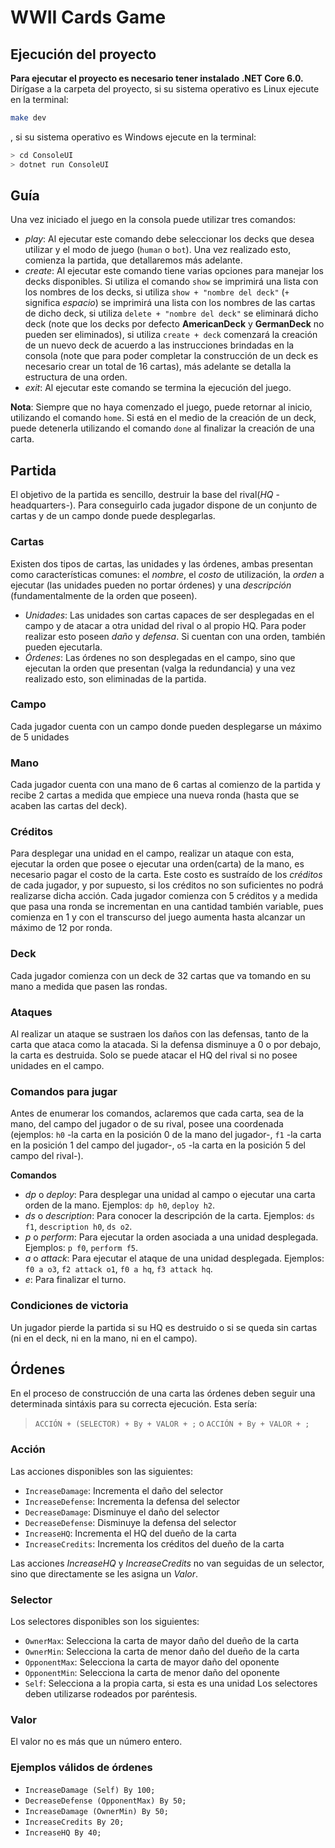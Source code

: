 # WWII Cards Game

## Ejecución del proyecto
**Para ejecutar el proyecto es necesario tener instalado .NET Core 6.0.**
Dirígase a la carpeta del proyecto, si su sistema operativo es Linux ejecute en la terminal:

```bash
make dev
```

, si su sistema operativo es Windows ejecute en la terminal:

```bash
> cd ConsoleUI
> dotnet run ConsoleUI
```

## Guía
Una vez iniciado el juego en la consola puede utilizar tres comandos:

- *play*: Al ejecutar este comando debe seleccionar los decks que desea utilizar y el modo de juego (`human` o `bot`). Una vez realizado esto, comienza la partida, que detallaremos más adelante.
- *create*: Al ejecutar este comando tiene varias opciones para manejar los decks disponibles. Si utiliza el comando `show` se imprimirá una lista con los nombres de los decks, si utiliza `show + "nombre del deck"` (`+` significa *espacio*) se imprimirá una lista con los nombres de las cartas de dicho deck, si utiliza `delete + "nombre del deck"` se eliminará dicho deck (note que los decks por defecto **AmericanDeck** y **GermanDeck** no pueden ser eliminados), si utiliza `create + deck` comenzará la creación de un nuevo deck de acuerdo a las instrucciones brindadas en la consola (note que para poder completar la construcción de un deck es necesario crear un total de 16 cartas), más adelante se detalla la estructura de una orden.
- *exit*: Al ejecutar este comando se termina la ejecución del juego.

**Nota**: Siempre que no haya comenzado el juego, puede retornar al inicio, utilizando el comando `home`. Si está en el medio de la creación de un deck, puede detenerla utilizando el comando `done` al finalizar la creación de una carta.

## Partida
El objetivo de la partida es sencillo, destruir la base del rival(*HQ* -headquarters-). Para conseguirlo cada jugador dispone de un conjunto de cartas y de un campo donde puede desplegarlas.

### Cartas
Existen dos tipos de cartas, las unidades y las órdenes, ambas presentan como características comunes: el *nombre*, el *costo* de utilización, la *orden* a ejecutar (las unidades pueden no portar órdenes) y una *descripción* (fundamentalmente de la orden que poseen).
- *Unidades*: Las unidades son cartas capaces de ser desplegadas en el campo y de atacar a otra unidad del rival o al propio HQ. Para poder realizar esto poseen *daño* y *defensa*. Si cuentan con una orden, también pueden ejecutarla.
- *Órdenes*: Las órdenes no son desplegadas en el campo, sino que ejecutan la orden que presentan (valga la redundancia) y una vez realizado esto, son eliminadas de la partida.

### Campo
Cada jugador cuenta con un campo donde pueden desplegarse un máximo de 5 unidades

### Mano
Cada jugador cuenta con una mano de 6 cartas al comienzo de la partida y recibe 2 cartas a medida que empiece una nueva ronda (hasta que se acaben las cartas del deck).

### Créditos
Para desplegar una unidad en el campo, realizar un ataque con esta, ejecutar la orden que posee o ejecutar una orden(carta) de la mano, es necesario pagar el costo de la carta. Este costo es sustraído de los *créditos* de cada jugador, y por supuesto, si los créditos no son suficientes no podrá realizarse dicha acción.
Cada jugador comienza con 5 créditos y a medida que pasa una ronda se incrementan en una cantidad también variable, pues comienza en 1 y con el transcurso del juego aumenta hasta alcanzar un máximo de 12 por ronda.

### Deck
Cada jugador comienza con un deck de 32 cartas que va tomando en su mano a medida que pasen las rondas.

### Ataques
Al realizar un ataque se sustraen los daños con las defensas, tanto de la carta que ataca como la atacada. Si la defensa disminuye a 0 o por debajo, la carta es destruida.
Solo se puede atacar el HQ del rival si no posee unidades en el campo.

### Comandos para jugar
Antes de enumerar los comandos, aclaremos que cada carta, sea de la mano, del campo del jugador o de su rival, posee una coordenada (ejemplos: `h0` -la carta en la posición 0 de la mano del jugador-, `f1` -la carta en la posición 1 del campo del jugador-, `o5` -la carta en la posición 5 del campo del rival-).

**Comandos**
- *dp* o *deploy*: Para desplegar una unidad al campo o ejecutar una carta orden de la mano. Ejemplos: `dp h0`, `deploy h2`.
- *ds* o *description*: Para conocer la descripción de la carta. Ejemplos: `ds f1`, `description h0`, `ds o2`.
- *p* o *perform*: Para ejecutar la orden asociada a una unidad desplegada. Ejemplos: `p f0`, `perform f5`.
- *a* o *attack*: Para ejecutar el ataque de una unidad desplegada. Ejemplos: `f0 a o3`, `f2 attack o1`, `f0 a hq`, `f3 attack hq`.
- *e*: Para finalizar el turno.

### Condiciones de victoria
Un jugador pierde la partida si su HQ es destruido o si se queda sin cartas (ni en el deck, ni en la mano, ni en el campo).

## Órdenes
En el proceso de construcción de una carta las órdenes deben seguir una determinada sintáxis para su correcta ejecución. Esta sería:

> `ACCIÓN + (SELECTOR) + By + VALOR + ;` o `ACCIÓN + By + VALOR + ;`

### Acción
Las acciones disponibles son las siguientes:
- `IncreaseDamage`: Incrementa el daño del selector
- `IncreaseDefense`: Incrementa la defensa del selector
- `DecreaseDamage`: Disminuye el daño del selector
- `DecreaseDefense`: Disminuye la defensa del selector
- `IncreaseHQ`: Incrementa el HQ del dueño de la carta
- `IncreaseCredits`: Incrementa los créditos del dueño de la carta

Las acciones *IncreaseHQ* y *IncreaseCredits* no van seguidas de un selector, sino que directamente se les asigna un *Valor*.

### Selector
Los selectores disponibles son los siguientes:
- `OwnerMax`: Selecciona la carta de mayor daño del dueño de la carta
- `OwnerMin`: Selecciona la carta de menor daño del dueño de la carta
- `OpponentMax`: Selecciona la carta de mayor daño del oponente
- `OpponentMin`: Selecciona la carta de menor daño del oponente
- `Self`: Selecciona a la propia carta, si esta es una unidad
Los selectores deben utilizarse rodeados por paréntesis.

### Valor
El valor no es más que un número entero.

### Ejemplos válidos de órdenes

- `IncreaseDamage (Self) By 100;`
- `DecreaseDefense (OpponentMax) By 50;`
- `IncreaseDamage (OwnerMin) By 50;`
- `IncreaseCredits By 20;`
- `IncreaseHQ By 40;`